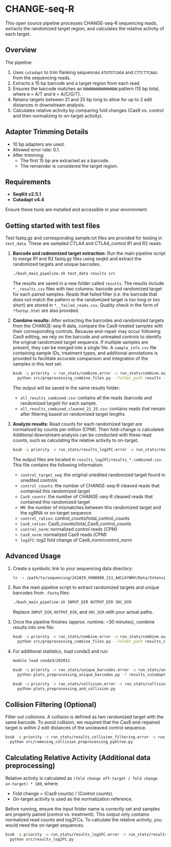 # CHANGE-seq-R

This open source pipeline processes CHANGE-seq-R sequencing reads, extracts the randomized target region, and calculates the relative activity of each target.

## Overview

The pipeline:

1. Uses `cutadapt` to trim flanking sequences `ATGTGTCAGA` and `CTTCTTCAAG` from the sequencing reads.
2. Extracts a 15 bp barcode and a target region from each read.
3. Ensures the barcode matches an `NNWNNWNNWNNWNNW` pattern (15 bp total, where `W` = A/T and `N` = A/C/G/T).
4. Retains targets between 21 and 25 bp long to allow for up to 2 edit distances in downstream analysis.
5. Calculates relative activity by comparing fold changes (Cas9 vs. control and then normalizing to on-target activity).

## Adapter Trimming Details

- 10 bp adapters are used.
- Allowed error rate: 0.1.
- After trimming:
  - The first 15 bp are extracted as a barcode.
  - The remainder is considered the target region.
  
## Requirements

- **SeqKit v2.5.1**  
- **Cutadapt v4.4**

Ensure these tools are installed and accessible in your environment.

## Getting started with test files
Test fastq.gz and corresponding sample.txt files are provided for testing in `test_data`. These are sampled CTLA4 and CTLA4_control R1 and R2 reads. 

1. **Barcode and radnomized target extraction:** Run the main pipeline script to merge R1 and R2 fastq.gz files using seqkit and extract the randomized targets and unique barcodes. 
   ```bash
   ./bash_main_pipeline.sh test_data results src
   ```
   The results are saved in a new folder called `results`. The results include `*__results.csv` files with two columns: barcode and randomized target for each paired samples. Reads that failed filter (i.e. the barcode that does not match the pattern or the randomized target is too long or too short) are stored in `*__failed_reads.csv`. Quality check in the form of `*fastqc.html` are also provided.

2. **Combine results:** After extracting the barcodes and randomized targets from the CHANGE-seq-R data, compare the Cas9-treated samples with their corresponding controls. Because end-repair may occur following Cas9 editing, we rely on the barcode and untreated controls to identify the original randomized target sequence. If multiple samples are present, they can be merged into a single file.
   A `sample_info.csv` file containing sample IDs, treatment types, and additional annotations is provided to facilitate accurate comparison and integration of the samples in this test set.

   ```bash
   bsub -q priority -e run_stats/combine.error -o run_stats/combine.out -M 20000MB -n 1 \
     python src/preprocessing_combine_files.py --folder_path results --sample_info test_data/sample_info.csv
   ```

   The output will be saved in the same results folder:
   - `all_results_combined.csv`: contains all the reads (barcode and randomized target) for each sample.
   - `all_results_combined_cleaned_21_25.csv`: contains reads that remain after filtering based on randomized target lengths

3. **Analyze results:** Read counts for each randomized target are normalized by counts per million (CPM). Then fold-change is calculated. Additonal downstream analysis can be conducted with these read counts, such as calculating the relative activity to on-target.
   ```bash
   bsub -q priority -e run_stats/results_log2FC.error -o run_stats/results_log2FC.out -M 20000MB \ python src/results_log2FC.py --combined_results results/all_results_combined_cleaned_21_25.csv
   ```
   The output files are located in `results_log2FC/results_*_combined.csv`. This file contains the following information:
   - `control_target_seq`: the original unedited randomized target found in unedited controls
   - `control_counts`: the number of CHANGE-seq-R cleaved reads that contained this randomized target
   - `Cas9_counts`: the number of CHANGE-seq-R cleaved reads that contained this randomized target
   - `MM`: the number of mismatches between this randomized target and the sgRNA or on-target sequence
   - `control_ratios`: control_counts/total_control_counts
   - `Cas9_ratios`: Cas9_counts/total_Cas9_control_counts
   - `control_norm`: normalized control reads (CPM)
   - `Cas9_norm`: normalized Cas9 reads (CPM)
   - `log2FC`: log2 fold change of Cas9_norm/control_norm


## Advanced Usage

1. Create a symbolic link to your sequencing data directory:
   ```bash
   ln -s /path/to/sequencing/241029_VH00889_211_AACLKYWHV/Data/Intensities/BaseCalls ./241029_VH00889_211_AACLKYWHV
   ```

2. Run the main pipeline script to extract randomized targets and unique barcodes from `.fastq` files:
   ```bash
   ./bash_main_pipeline.sh INPUT_DIR OUTPUT_DIR SRC_DIR
   ```
   
   Replace `INPUT_DIR`, `OUTPUT_DIR`, and `SRC_DIR` with your actual paths.

3. Once the pipeline finishes (approx. runtime: ~30 minutes), combine results into one file:
   ```bash
   bsub -q priority -e run_stats/combine.error -o run_stats/combine.out -M 800000MB -n 1 \
     python src/preprocessing_combine_files.py --folder_path results_cutadaptv2 --sample_info sample_info.csv
   ```

4. For additional statistics, load conda3 and run:
   ```bash
   module load conda3/202011

   bsub -q priority -e run_stats/unique_barcodes.error -o run_stats/unique_barcodes.out -M 800000MB \
     python plots_preprocessing_unique_barcodes.py -f results_cutadaptv2/all_results_combined_cleaned_21_25.csv

   bsub -q priority -e run_stats/collision.error -o run_stats/collision.out -M 800000MB \
     python plots_preprocessing_and_collision.py
   ```

## Collision Filtering (Optional)

Filter out collisions. A collision is defined as two randomized target with the same barcode. To avoid collision, we required that the Cas9 end-repaired target is within 2 edit distances of the uncleaved control sequence.

```bash
bsub -q priority -e run_stats/results_collision_filtering.error -o run_stats/results_collision_filtering.out -M 800000MB \
  python src/removing_collision_preprocessing_pybtree.py
```

## Calculating Relative Activity (Additional data preprocessing)

Relative activity is calculated as `(fold change off-target / fold change on-target) * 100`, where:

- Fold change = (Cas9 counts) / (Control counts).
- On-target activity is used as the normalization reference.

Before running, ensure the input folder name is correctly set and samples are properly paired (control vs. treatment). This output only contains normalized read counts and log2FCs. To calculate the relative activity, you would need the on-target sequences. 

```bash
bsub -q priority -e run_stats/results_log2FC.error -o run_stats/results_log2FC.out -M 800000MB \
  python src/results_log2FC.py
```
